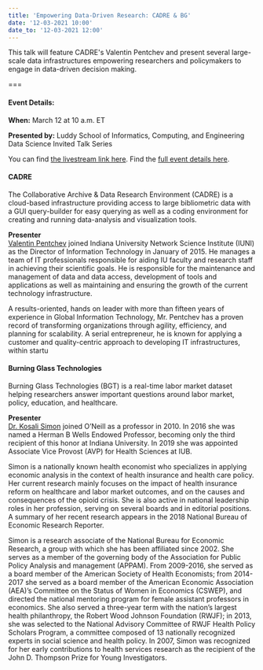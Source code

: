 ```yaml
---
title: 'Empowering Data-Driven Research: CADRE & BG'
date: '12-03-2021 10:00'
date_to: '12-03-2021 12:00'
---
```


This talk will feature CADRE's Valentin Pentchev and present several large-scale data infrastructures empowering researchers and policymakers to engage in data-driven decision making.

===

#### Event Details:
**When:** March 12 at 10 a.m. ET

**Presented by:** Luddy School of Informatics, Computing, and Engineering Data Science Invited Talk Series

You can find [the livestream link here](https://iu.zoom.us/j/312403230). Find the [full event details here](https://events.iu.edu/siceiub/event/170997-empowering-data-driven-research-cadre-bg).

#### CADRE
The Collaborative Archive & Data Research Environment (CADRE) is a cloud-based infrastructure providing access to large bibliometric data with a GUI query-builder for easy querying as well as a coding environment for creating and running data-analysis and visualization tools.

**Presenter**  
[Valentin Pentchev](https://iuni.iu.edu/about/people/person/valentin-pentchev) joined Indiana University Network Science Institute (IUNI) as the Director of Information Technology in January of 2015. He manages a team of IT professionals responsible for aiding IU faculty and research staff in achieving their scientific goals. He is responsible for the maintenance and management of data and data access, development of tools and applications as well as maintaining and ensuring the growth of the current technology infrastructure.

A results-oriented, hands on leader with more than fifteen years of experience in Global Information Technology, Mr. Pentchev has a proven record of transforming organizations through agility, efficiency, and planning for scalability.  A serial entrepreneur, he is known for applying a customer and quality-centric approach to developing IT infrastructures, within startu

#### Burning Glass Technologies
Burning Glass Technologies (BGT) is a real-time labor market dataset helping researchers answer important questions around labor market, policy, education, and healthcare.

**Presenter**  
[Dr. Kosali Simon](https://oneill.indiana.edu/faculty-research/directory/profiles/faculty/full-time/simon-kosali.html?_ga=2.123530635.1662300475.1614957034-234209385.1557149209) joined O’Neill as a professor in 2010. In 2016 she was named a Herman B Wells Endowed Professor, becoming only the third recipient of this honor at Indiana University. In 2019 she was appointed Associate Vice Provost (AVP) for Health Sciences at IUB.

Simon is a nationally known health economist who specializes in applying economic analysis in the context of health insurance and health care policy. Her current research mainly focuses on the impact of health insurance reform on healthcare and labor market outcomes, and on the causes and consequences of the opioid crisis. She is also active in national leadership roles in her profession, serving on several boards and in editorial positions. A summary of her recent research appears in the 2018 National Bureau of Economic Research Reporter.

Simon is a research associate of the National Bureau for Economic Research, a group with which she has been affiliated since 2002. She serves as a member of the governing body of the Association for Public Policy Analysis and management (APPAM). From 2009-2016, she served as a board member of the American Society of Health Economists; from 2014-2017 she served as a board member of the American Economic Association (AEA)’s Committee on the Status of Women in Economics (CSWEP), and directed the national mentoring program for female assistant professors in economics. She also served a three-year term with the nation’s largest health philanthropy, the Robert Wood Johnson Foundation (RWJF); in 2013, she was selected to the National Advisory Committee of RWJF Health Policy Scholars Program, a committee composed of 13 nationally recognized experts in social science and health policy. In 2007, Simon was recognized for her early contributions to health services research as the recipient of the John D. Thompson Prize for Young Investigators.